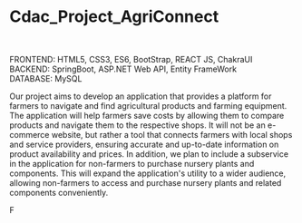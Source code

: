 # Cdac_Project_AgriConnect 
<br>

FRONTEND:  HTML5, CSS3, ES6, BootStrap, REACT JS, ChakraUI
<br>
BACKEND:   SpringBoot, ASP.NET Web API, Entity FrameWork
<br>
DATABASE:  MySQL
<br>

Our project aims to develop an application that provides a platform for farmers to navigate and find agricultural products and farming equipment. The application will help farmers save costs by allowing them to compare products and navigate them to the respective shops. It will not be an e-commerce website, but rather a tool that connects farmers with local shops and service providers, ensuring accurate and up-to-date information on product availability and prices. In addition, we plan to include a subservice in the application for non-farmers to purchase nursery plants and components. This will expand the application's utility to a wider audience, allowing non-farmers to access and purchase nursery plants and related components conveniently.
<br>

F
